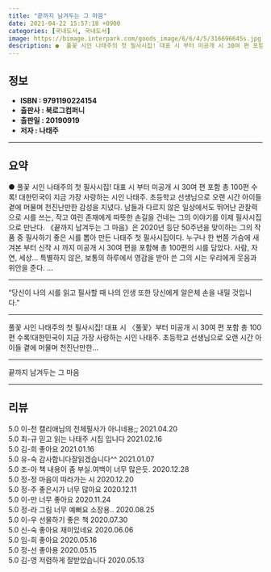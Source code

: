 ```yaml
---
title: "끝까지 남겨두는 그 마음"
date: 2021-04-22 15:57:18 +0900
categories: [국내도서, 국내도서]
image: https://bimage.interpark.com/goods_image/6/6/4/5/316696645s.jpg
description: ●  풀꽃 시인 나태주의 첫 필사시집! 대표 시 부터 미공개 시 30여 편 포함 총 100편 수록! 대한민국이 지금 가장 사랑하는 시인 나태주. 초등학교 선생님으로 오랜 시간 아이들 곁에 머물며 천진난만한 감성을 지녔다. 남들과 다르지 않은 일상에서도 뛰어난 관찰력으로 시를 쓰는, 작고 여린 존재에게 따
---
```


## **정보**

- **ISBN : 9791190224154**
- **출판사 : 북로그컴퍼니**
- **출판일 : 20190919**
- **저자 : 나태주**

------



## **요약**

●  풀꽃 시인 나태주의 첫 필사시집! 대표 시 부터 미공개 시 30여 편 포함 총 100편 수록! 대한민국이 지금 가장 사랑하는 시인 나태주. 초등학교 선생님으로 오랜 시간 아이들 곁에 머물며 천진난만한 감성을 지녔다. 남들과 다르지 않은 일상에서도 뛰어난 관찰력으로 시를 쓰는, 작고 여린 존재에게 따뜻한 손길을 건네는 그의 이야기를 이제 필사시집으로 만난다. 《끝까지 남겨두는 그 마음》은 2020년 등단 50주년을 맞이하는 그의 작품 중 필사하기 좋은 시를 뽑아 만든 나태주 첫 필사시집이다. 누구나 한 번쯤 가슴에 새겨본 부터 신작 시 까지 미공개 시 30여 편을 포함해 총 100편의 시를 담았다. 사람, 자연, 세상… 특별하지 않은, 보통의 하루에서 영감을 받아 쓴 그의 시는 우리에게 웃음과 위안을 준다. ...

------

“당신이 나의 시를 읽고 필사할 때
나의 인생 또한 당신에게 알은체 손을 내밀 것입니다.”
* * * * *
풀꽃 시인 나태주의 첫 필사시집!
대표 시 〈풀꽃〉부터 미공개 시 30여 편 포함 총 100편 수록!대한민국이 지금 가장 사랑하는 시인 나태주. 초등학교 선생님으로 오랜 시간 아이들 곁에 머물며 천진난만한... 

------


끝까지 남겨두는 그 마음 

------


## **리뷰** 

5.0 이-천 캘리애님의 전체필사가 아니네용;; 2021.04.20 <br/>5.0 최-규 믿고 읽는 나태주 시집 입니다  2021.02.16 <br/>5.0 김-희 좋아요 2021.01.16 <br/>5.0 유-숙 감사합니다잘읽겠습니다^^ 2021.01.07 <br/>5.0 조-아 책 내용이 좀 부실.여백이 너무 많은듯. 2020.12.28 <br/>5.0 정-정 마음이 따라가는 시 2020.12.20 <br/>5.0 정-주 좋은시가 너무 많아요 2020.12.11 <br/>5.0 이-만 너무 좋아요 2020.11.24 <br/>5.0 정-라 그림 너무 예뻐요 소장용.. 2020.08.25 <br/>5.0 이-우 선물하기 좋은 책 2020.07.30 <br/>5.0 신-숙 좋아요 재미있네요  2020.06.06 <br/>5.0 임-희 좋아요 2020.05.16 <br/>5.0 정-선 좋아용 2020.05.15 <br/>5.0 김-영 저렴하게  잘받았습니다 2020.05.13 <br/>